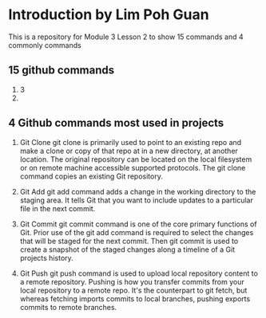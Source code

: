 # Introduction by Lim Poh Guan
This is a repository for Module 3 Lesson 2 to show 15 commands and 4 commonly commands

## 15 github commands
1. 3
2. 


## 4 Github commands most used in projects

1. Git Clone
git clone is primarily used to point to an existing repo and make a clone or copy of that repo at in a new directory, at another location. The original repository can be located on the local filesystem or on remote machine accessible supported protocols. The git clone command copies an existing Git repository.

2. Git Add
git add command adds a change in the working directory to the staging area. It tells Git that you want to include updates to a particular file in the next commit.

3. Git Commit
git commit command is one of the core primary functions of Git. Prior use of the git add command is required to select the changes that will be staged for the next commit. Then git commit is used to create a snapshot of the staged changes along a timeline of a Git projects history.

4. Git Push
git push command is used to upload local repository content to a remote repository. Pushing is how you transfer commits from your local repository to a remote repo. It's the counterpart to git fetch, but whereas fetching imports commits to local branches, pushing exports commits to remote branches.
